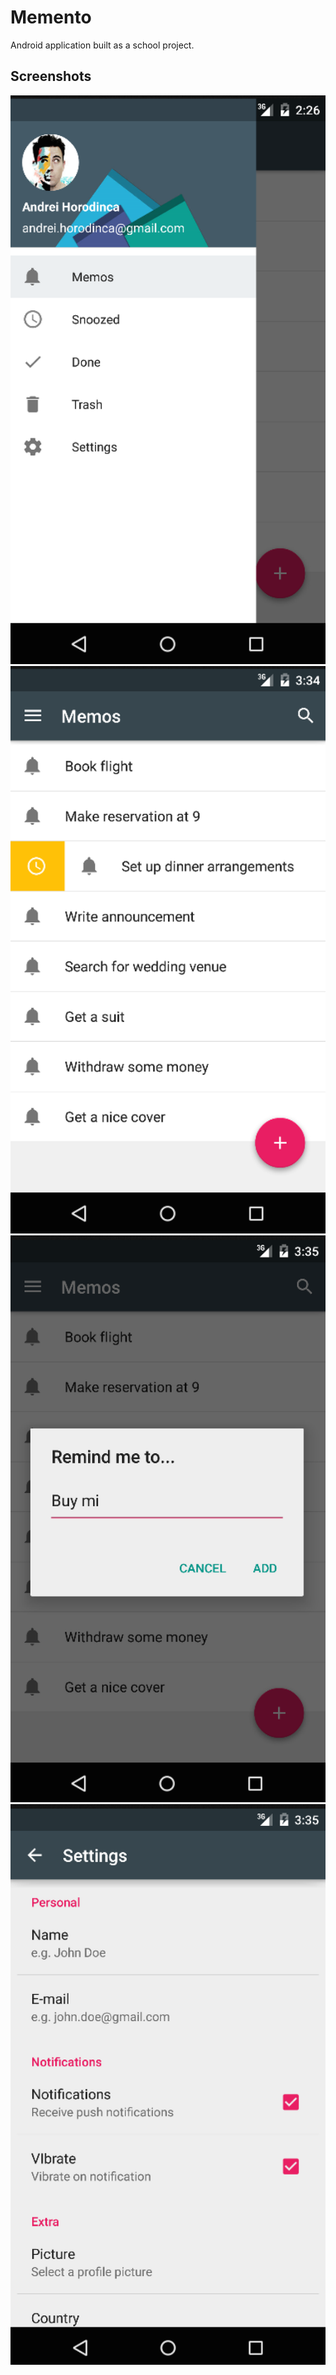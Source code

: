 # Memento

Android application built as a school project.

## Screenshots ##

![Menu](https://raw.githubusercontent.com/andreiho/Memento/master/screenshots/menu.png)![Memos](https://raw.githubusercontent.com/andreiho/Memento/master/screenshots/list.png)![New memo](https://raw.githubusercontent.com/andreiho/Memento/master/screenshots/new.png)![Settings](https://raw.githubusercontent.com/andreiho/Memento/master/screenshots/prefs.png)
